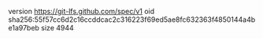 version https://git-lfs.github.com/spec/v1
oid sha256:55f57cc6d2c16ccddcac2c316223f69ed5ae8fc632363f4850144a4be1a97beb
size 4944
